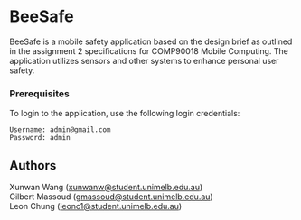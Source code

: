 # BeeSafe

BeeSafe is a mobile safety application based on the design brief as outlined in the assignment 2 specifications for COMP90018 Mobile Computing. The application utilizes sensors and other systems to enhance personal user safety.

### Prerequisites

To login to the application, use the following login credentials:

```
Username: admin@gmail.com
Password: admin
```

## Authors
Xunwan Wang (xunwanw@student.unimelb.edu.au)  
Gilbert Massoud (gmassoud@student.unimelb.edu.au)  
Leon Chung (leonc1@student.unimelb.edu.au)
